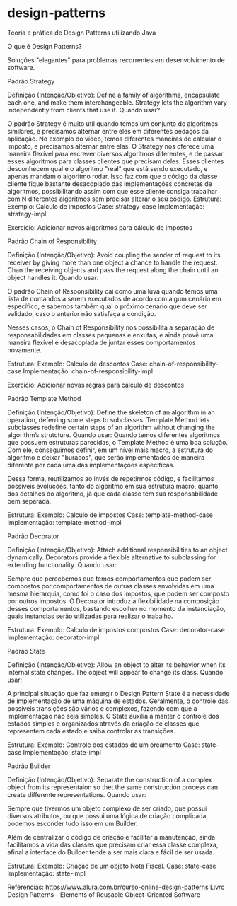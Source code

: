 # design-patterns
Teoria e prática de Design Patterns utilizando Java

O que é Design Patterns?

Soluções "elegantes" para problemas recorrentes em desenvolvimento de software.

Padrão Strategy

Definição (Intenção/Objetivo): Define a family of algorithms, encapsulate each one, and make them interchangeable. Strategy lets the algorithm vary independently from clients that use it.
Quando usar?

O padrão Strategy é muito útil quando temos um conjunto de algoritmos similares, e precisamos alternar entre eles em diferentes pedaços da aplicação.
No exemplo do vídeo, temos diferentes maneiras de calcular o imposto, e precisamos alternar entre elas.
O Strategy nos oferece uma maneira flexível para escrever diversos algoritmos diferentes, e de passar esses algoritmos para classes clientes que precisam deles. Esses clientes desconhecem qual é o algoritmo "real" que está sendo executado, e apenas mandam o algoritmo rodar. Isso faz com que o código da classe cliente fique bastante desacoplado das implementações concretas de algoritmos, possibilitando assim com que esse cliente consiga trabalhar com N diferentes algoritmos sem precisar alterar o seu código.
Estrutura: 
Exemplo: Calculo de impostos
Case: strategy-case
Implementação: strategy-impl

Exercício: Adicionar novos algoritmos para cálculo de impostos

Padrão Chain of Responsibility

Definição (Intenção/Objetivo): Avoid coupling the sender of request to its receiver by giving more than one object a chance to handle the request. Chan the receiving objects and pass the request along the chain until an object handles it.
Quando usar:

O padrão Chain of Responsibility cai como uma luva quando temos uma lista de comandos a serem executados de acordo com algum cenário em específico, e sabemos também qual o próximo cenário que deve ser validado, caso o anterior não satisfaça a condição.

Nesses casos, o Chain of Responsibility nos possibilita a separação de responsabilidades em classes pequenas e enxutas, e ainda provê uma maneira flexível e desacoplada de juntar esses comportamentos novamente.

Estrutura: 
Exemplo: Calculo de descontos
Case: chain-of-responsibility-case
Implementação: chain-of-responsibility-impl

Exercício: Adicionar novas regras para cálculo de descontos

Padrão Template Method

Definição (Intenção/Objetivo): Define the skeleton of an algorithm in an operation, deferring some steps to sobclasses. Template Method lets subclasses redefine certain steps of an algorithm without changing the algorithm’s strutcture.
Quando usar:
Quando temos diferentes algoritmos que possuem estruturas parecidas, o Template Method é uma boa solução. Com ele, conseguimos definir, em um nível mais macro, a estrutura do algoritmo e deixar "buracos", que serão implementados de maneira diferente por cada uma das implementações específicas.

Dessa forma, reutilizamos ao invés de repetirmos código, e facilitamos possíveis evoluções, tanto do algoritmo em sua estrutura macro, quanto dos detalhes do algoritmo, já que cada classe tem sua responsabilidade bem separada.

Estrutura: 
Exemplo: Calculo de impostos
Case: template-method-case
Implementação: template-method-impl


Padrão Decorator

Definição (Intenção/Objetivo): Attach additional responsibilities to an object dynamically. Decorators provide a flexible alternative to subclassing for extending functionality.
Quando usar:

Sempre que percebemos que temos comportamentos que podem ser compostos por comportamentos de outras classes envolvidas em uma mesma hierarquia, como foi o caso dos impostos, que podem ser composto por outros impostos. O Decorator introduz a flexibilidade na composição desses comportamentos, bastando escolher no momento da instanciação, quais instancias serão utilizadas para realizar o trabalho.

Estrutura: 
Exemplo: Calculo de impostos compostos
Case: decorator-case
Implementação: decorator-impl

Padrão State

Definição (Intenção/Objetivo): Allow an object to alter its behavior when its internal state changes. The object will appear to change its class.
Quando usar:

A principal situação que faz emergir o Design Pattern State é a necessidade de implementação de uma máquina de estados. Geralmente, o controle das possíveis transições são vários e complexos, fazendo com que a implementação não seja simples. O State auxilia a manter o controle dos estados simples e organizados através da criação de classes que representem cada estado e saiba controlar as transições.

Estrutura: 
Exemplo: Controle dos estados de um orçamento
Case: state-case
Implementação: state-impl

Padrão Builder

Definição (Intenção/Objetivo): Separate the construction of a complex object from its representaion so thet the same construction process can create differente representations.
Quando usar:

Sempre que tivermos um objeto complexo de ser criado, que possui diversos atributos, ou que possui uma lógica de criação complicada, podemos esconder tudo isso em um Builder.

Além de centralizar o código de criação e facilitar a manutenção, ainda facilitamos a vida das classes que precisam criar essa classe complexa, afinal a interface do Builder tende a ser mais clara e fácil de ser usada.

Estrutura: 
Exemplo: Criação de um objeto Nota Fiscal.
Case: state-case
Implementação: state-impl



Referencias:
https://www.alura.com.br/curso-online-design-patterns
Livro Design Patterns - Elements of Reusable Object-Oriented Software

